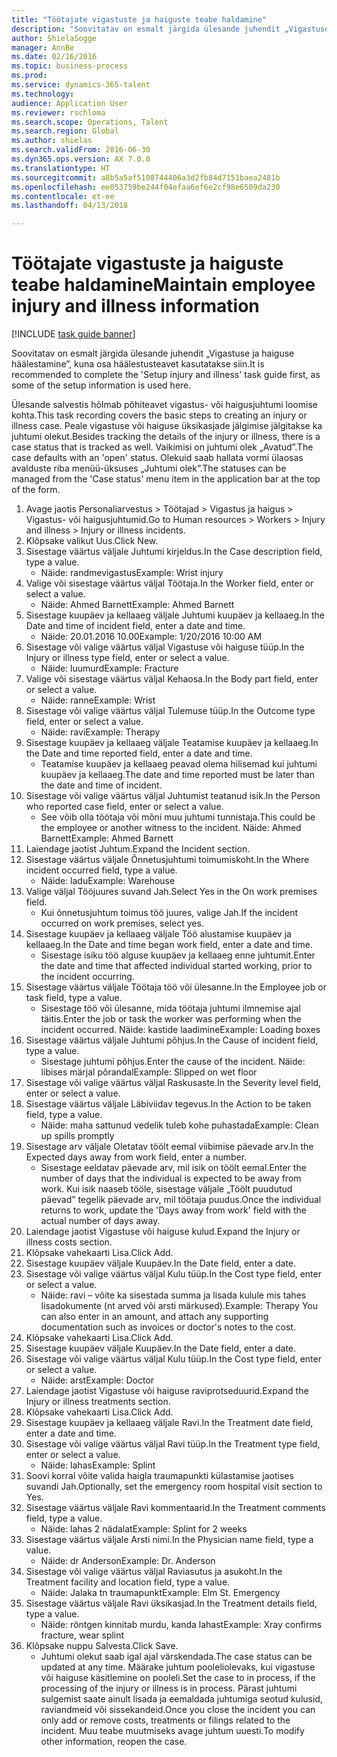 ```yaml
--- 
title: "Töötajate vigastuste ja haiguste teabe haldamine"
description: "Soovitatav on esmalt järgida ülesande juhendit „Vigastuse ja haiguse häälestamine”, kuna osa häälestusteavet kasutatakse siin."
author: ShielaSogge
manager: AnnBe
ms.date: 02/16/2016
ms.topic: business-process
ms.prod: 
ms.service: dynamics-365-talent
ms.technology: 
audience: Application User
ms.reviewer: rschloma
ms.search.scope: Operations, Talent
ms.search.region: Global
ms.author: shielas
ms.search.validFrom: 2016-06-30
ms.dyn365.ops.version: AX 7.0.0
ms.translationtype: HT
ms.sourcegitcommit: a8b5a5af5108744406a3d2fb84d7151baea2481b
ms.openlocfilehash: ee053759be244f04efaa6ef6e2cf98e6509da230
ms.contentlocale: et-ee
ms.lasthandoff: 04/13/2018

---
```

# <a name="maintain-employee-injury-and-illness-information"></a><span data-ttu-id="6c54c-103">Töötajate vigastuste ja haiguste teabe haldamine</span><span class="sxs-lookup"><span data-stu-id="6c54c-103">Maintain employee injury and illness information</span></span>

[!INCLUDE [task guide banner](../../includes/task-guide-banner.md)]

<span data-ttu-id="6c54c-104">Soovitatav on esmalt järgida ülesande juhendit „Vigastuse ja haiguse häälestamine”, kuna osa häälestusteavet kasutatakse siin.</span><span class="sxs-lookup"><span data-stu-id="6c54c-104">It is recommended to complete the 'Setup injury and illness' task guide first, as some of the setup information is used here.</span></span> 



<span data-ttu-id="6c54c-105">Ülesande salvestis hõlmab põhiteavet vigastus- või haigusjuhtumi loomise kohta.</span><span class="sxs-lookup"><span data-stu-id="6c54c-105">This task recording covers the basic steps to creating an injury or illness case.</span></span> <span data-ttu-id="6c54c-106">Peale vigastuse või haiguse üksikasjade jälgimise jälgitakse ka juhtumi olekut.</span><span class="sxs-lookup"><span data-stu-id="6c54c-106">Besides tracking the details of the injury or illness, there is a case status that is tracked as well.</span></span>  <span data-ttu-id="6c54c-107">Vaikimisi on juhtumi olek „Avatud”.</span><span class="sxs-lookup"><span data-stu-id="6c54c-107">The case defaults with an 'open' status.</span></span>  <span data-ttu-id="6c54c-108">Olekuid saab hallata vormi ülaosas avalduste riba menüü-üksuses „Juhtumi olek”.</span><span class="sxs-lookup"><span data-stu-id="6c54c-108">The statuses can be managed from the 'Case status' menu item in the application bar at the top of the form.</span></span>

1. <span data-ttu-id="6c54c-109">Avage jaotis Personaliarvestus > Töötajad > Vigastus ja haigus > Vigastus- või haigusjuhtumid.</span><span class="sxs-lookup"><span data-stu-id="6c54c-109">Go to Human resources > Workers > Injury and illness > Injury or illness incidents.</span></span>
2. <span data-ttu-id="6c54c-110">Klõpsake valikut Uus.</span><span class="sxs-lookup"><span data-stu-id="6c54c-110">Click New.</span></span>
3. <span data-ttu-id="6c54c-111">Sisestage väärtus väljale Juhtumi kirjeldus.</span><span class="sxs-lookup"><span data-stu-id="6c54c-111">In the Case description field, type a value.</span></span>
    * <span data-ttu-id="6c54c-112">Näide: randmevigastus</span><span class="sxs-lookup"><span data-stu-id="6c54c-112">Example:  Wrist injury</span></span>  
4. <span data-ttu-id="6c54c-113">Valige või sisestage väärtus väljal Töötaja.</span><span class="sxs-lookup"><span data-stu-id="6c54c-113">In the Worker field, enter or select a value.</span></span>
    * <span data-ttu-id="6c54c-114">Näide: Ahmed Barnett</span><span class="sxs-lookup"><span data-stu-id="6c54c-114">Example: Ahmed Barnett</span></span>  
5. <span data-ttu-id="6c54c-115">Sisestage kuupäev ja kellaaeg väljale Juhtumi kuupäev ja kellaaeg.</span><span class="sxs-lookup"><span data-stu-id="6c54c-115">In the Date and time of incident field, enter a date and time.</span></span>
    * <span data-ttu-id="6c54c-116">Näide: 20.01.2016 10.00</span><span class="sxs-lookup"><span data-stu-id="6c54c-116">Example:  1/20/2016 10:00 AM</span></span>  
6. <span data-ttu-id="6c54c-117">Sisestage või valige väärtus väljal Vigastuse või haiguse tüüp.</span><span class="sxs-lookup"><span data-stu-id="6c54c-117">In the Injury or illness type field, enter or select a value.</span></span>
    * <span data-ttu-id="6c54c-118">Näide: luumurd</span><span class="sxs-lookup"><span data-stu-id="6c54c-118">Example:  Fracture</span></span>  
7. <span data-ttu-id="6c54c-119">Valige või sisestage väärtus väljal Kehaosa.</span><span class="sxs-lookup"><span data-stu-id="6c54c-119">In the Body part field, enter or select a value.</span></span>
    * <span data-ttu-id="6c54c-120">Näide: ranne</span><span class="sxs-lookup"><span data-stu-id="6c54c-120">Example:  Wrist</span></span>  
8. <span data-ttu-id="6c54c-121">Sisestage või valige väärtus väljal Tulemuse tüüp.</span><span class="sxs-lookup"><span data-stu-id="6c54c-121">In the Outcome type field, enter or select a value.</span></span>
    * <span data-ttu-id="6c54c-122">Näide: ravi</span><span class="sxs-lookup"><span data-stu-id="6c54c-122">Example:  Therapy</span></span>  
9. <span data-ttu-id="6c54c-123">Sisestage kuupäev ja kellaaeg väljale Teatamise kuupäev ja kellaaeg.</span><span class="sxs-lookup"><span data-stu-id="6c54c-123">In the Date and time reported field, enter a date and time.</span></span>
    * <span data-ttu-id="6c54c-124">Teatamise kuupäev ja kellaaeg peavad olema hilisemad kui juhtumi kuupäev ja kellaaeg.</span><span class="sxs-lookup"><span data-stu-id="6c54c-124">The date and time reported must be later than the date and time of incident.</span></span>  
10. <span data-ttu-id="6c54c-125">Sisestage või valige väärtus väljal Juhtumist teatanud isik.</span><span class="sxs-lookup"><span data-stu-id="6c54c-125">In the Person who reported case field, enter or select a value.</span></span>
    * <span data-ttu-id="6c54c-126">See võib olla töötaja või mõni muu juhtumi tunnistaja.</span><span class="sxs-lookup"><span data-stu-id="6c54c-126">This could be the employee or another witness to the incident.</span></span>  <span data-ttu-id="6c54c-127">Näide: Ahmed Barnett</span><span class="sxs-lookup"><span data-stu-id="6c54c-127">Example: Ahmed Barnett</span></span>  
11. <span data-ttu-id="6c54c-128">Laiendage jaotist Juhtum.</span><span class="sxs-lookup"><span data-stu-id="6c54c-128">Expand the Incident section.</span></span>
12. <span data-ttu-id="6c54c-129">Sisestage väärtus väljale Õnnetusjuhtumi toimumiskoht.</span><span class="sxs-lookup"><span data-stu-id="6c54c-129">In the Where incident occurred field, type a value.</span></span>
    * <span data-ttu-id="6c54c-130">Näide: ladu</span><span class="sxs-lookup"><span data-stu-id="6c54c-130">Example:  Warehouse</span></span>  
13. <span data-ttu-id="6c54c-131">Valige väljal Tööjuures suvand Jah.</span><span class="sxs-lookup"><span data-stu-id="6c54c-131">Select Yes in the On work premises field.</span></span>
    * <span data-ttu-id="6c54c-132">Kui õnnetusjuhtum toimus töö juures, valige Jah.</span><span class="sxs-lookup"><span data-stu-id="6c54c-132">If the incident occurred on work premises, select yes.</span></span>  
14. <span data-ttu-id="6c54c-133">Sisestage kuupäev ja kellaaeg väljale Töö alustamise kuupäev ja kellaaeg.</span><span class="sxs-lookup"><span data-stu-id="6c54c-133">In the Date and time began work field, enter a date and time.</span></span>
    * <span data-ttu-id="6c54c-134">Sisestage isiku töö alguse kuupäev ja kellaaeg enne juhtumit.</span><span class="sxs-lookup"><span data-stu-id="6c54c-134">Enter the date and time that affected individual started working, prior to the incident occurring.</span></span>  
15. <span data-ttu-id="6c54c-135">Sisestage väärtus väljale Töötaja töö või ülesanne.</span><span class="sxs-lookup"><span data-stu-id="6c54c-135">In the Employee job or task field, type a value.</span></span>
    * <span data-ttu-id="6c54c-136">Sisestage töö või ülesanne, mida töötaja juhtumi ilmnemise ajal täitis.</span><span class="sxs-lookup"><span data-stu-id="6c54c-136">Enter the job or task the worker was performing when the incident occurred.</span></span>  <span data-ttu-id="6c54c-137">Näide: kastide laadimine</span><span class="sxs-lookup"><span data-stu-id="6c54c-137">Example:  Loading boxes</span></span>  
16. <span data-ttu-id="6c54c-138">Sisestage väärtus väljale Juhtumi põhjus.</span><span class="sxs-lookup"><span data-stu-id="6c54c-138">In the Cause of incident field, type a value.</span></span>
    * <span data-ttu-id="6c54c-139">Sisestage juhtumi põhjus.</span><span class="sxs-lookup"><span data-stu-id="6c54c-139">Enter the cause of the incident.</span></span>  <span data-ttu-id="6c54c-140">Näide: libises märjal põrandal</span><span class="sxs-lookup"><span data-stu-id="6c54c-140">Example:  Slipped on wet floor</span></span>  
17. <span data-ttu-id="6c54c-141">Sisestage või valige väärtus väljal Raskusaste.</span><span class="sxs-lookup"><span data-stu-id="6c54c-141">In the Severity level field, enter or select a value.</span></span>
18. <span data-ttu-id="6c54c-142">Sisestage väärtus väljale Läbiviidav tegevus.</span><span class="sxs-lookup"><span data-stu-id="6c54c-142">In the Action to be taken field, type a value.</span></span>
    * <span data-ttu-id="6c54c-143">Näide: maha sattunud vedelik tuleb kohe puhastada</span><span class="sxs-lookup"><span data-stu-id="6c54c-143">Example:  Clean up spills promptly</span></span>  
19. <span data-ttu-id="6c54c-144">Sisestage arv väljale Oletatav töölt eemal viibimise päevade arv.</span><span class="sxs-lookup"><span data-stu-id="6c54c-144">In the Expected days away from work field, enter a number.</span></span>
    * <span data-ttu-id="6c54c-145">Sisestage eeldatav päevade arv, mil isik on töölt eemal.</span><span class="sxs-lookup"><span data-stu-id="6c54c-145">Enter the number of days that the individual is expected to be away from work.</span></span>  <span data-ttu-id="6c54c-146">Kui isik naaseb tööle, sisestage väljale „Töölt puudutud päevad” tegelik päevade arv, mil töötaja puudus.</span><span class="sxs-lookup"><span data-stu-id="6c54c-146">Once the individual returns to work, update the 'Days away from work' field with the actual number of days away.</span></span>  
20. <span data-ttu-id="6c54c-147">Laiendage jaotist Vigastuse või haiguse kulud.</span><span class="sxs-lookup"><span data-stu-id="6c54c-147">Expand the Injury or illness costs section.</span></span>
21. <span data-ttu-id="6c54c-148">Klõpsake vahekaarti Lisa.</span><span class="sxs-lookup"><span data-stu-id="6c54c-148">Click Add.</span></span>
22. <span data-ttu-id="6c54c-149">Sisestage kuupäev väljale Kuupäev.</span><span class="sxs-lookup"><span data-stu-id="6c54c-149">In the Date field, enter a date.</span></span>
23. <span data-ttu-id="6c54c-150">Sisestage või valige väärtus väljal Kulu tüüp.</span><span class="sxs-lookup"><span data-stu-id="6c54c-150">In the Cost type field, enter or select a value.</span></span>
    * <span data-ttu-id="6c54c-151">Näide: ravi – võite ka sisestada summa ja lisada kulule mis tahes lisadokumente (nt arved või arsti märkused).</span><span class="sxs-lookup"><span data-stu-id="6c54c-151">Example:  Therapy    You can also enter in an amount, and attach any supporting documentation such as invoices or doctor's notes to the cost.</span></span>  
24. <span data-ttu-id="6c54c-152">Klõpsake vahekaarti Lisa.</span><span class="sxs-lookup"><span data-stu-id="6c54c-152">Click Add.</span></span>
25. <span data-ttu-id="6c54c-153">Sisestage kuupäev väljale Kuupäev.</span><span class="sxs-lookup"><span data-stu-id="6c54c-153">In the Date field, enter a date.</span></span>
26. <span data-ttu-id="6c54c-154">Sisestage või valige väärtus väljal Kulu tüüp.</span><span class="sxs-lookup"><span data-stu-id="6c54c-154">In the Cost type field, enter or select a value.</span></span>
    * <span data-ttu-id="6c54c-155">Näide: arst</span><span class="sxs-lookup"><span data-stu-id="6c54c-155">Example: Doctor</span></span>  
27. <span data-ttu-id="6c54c-156">Laiendage jaotist Vigastuse või haiguse raviprotseduurid.</span><span class="sxs-lookup"><span data-stu-id="6c54c-156">Expand the Injury or illness treatments section.</span></span>
28. <span data-ttu-id="6c54c-157">Klõpsake vahekaarti Lisa.</span><span class="sxs-lookup"><span data-stu-id="6c54c-157">Click Add.</span></span>
29. <span data-ttu-id="6c54c-158">Sisestage kuupäev ja kellaaeg väljale Ravi.</span><span class="sxs-lookup"><span data-stu-id="6c54c-158">In the Treatment date field, enter a date and time.</span></span>
30. <span data-ttu-id="6c54c-159">Sisestage või valige väärtus väljal Ravi tüüp.</span><span class="sxs-lookup"><span data-stu-id="6c54c-159">In the Treatment type field, enter or select a value.</span></span>
    * <span data-ttu-id="6c54c-160">Näide: lahas</span><span class="sxs-lookup"><span data-stu-id="6c54c-160">Example:  Splint</span></span>  
31. <span data-ttu-id="6c54c-161">Soovi korral võite valida haigla traumapunkti külastamise jaotises suvandi Jah.</span><span class="sxs-lookup"><span data-stu-id="6c54c-161">Optionally, set the emergency room hospital visit section to Yes.</span></span>
32. <span data-ttu-id="6c54c-162">Sisestage väärtus väljale Ravi kommentaarid.</span><span class="sxs-lookup"><span data-stu-id="6c54c-162">In the Treatment comments field, type a value.</span></span>
    * <span data-ttu-id="6c54c-163">Näide: lahas 2 nädalat</span><span class="sxs-lookup"><span data-stu-id="6c54c-163">Example:  Splint for 2 weeks</span></span>  
33. <span data-ttu-id="6c54c-164">Sisestage väärtus väljale Arsti nimi.</span><span class="sxs-lookup"><span data-stu-id="6c54c-164">In the Physician name field, type a value.</span></span>
    * <span data-ttu-id="6c54c-165">Näide:  dr Anderson</span><span class="sxs-lookup"><span data-stu-id="6c54c-165">Example:  Dr. Anderson</span></span>  
34. <span data-ttu-id="6c54c-166">Sisestage või valige väärtus väljal Raviasutus ja asukoht.</span><span class="sxs-lookup"><span data-stu-id="6c54c-166">In the Treatment facility and location field, type a value.</span></span>
    * <span data-ttu-id="6c54c-167">Näide: Jalaka tn traumapunkt</span><span class="sxs-lookup"><span data-stu-id="6c54c-167">Example:  Elm St. Emergency</span></span>  
35. <span data-ttu-id="6c54c-168">Sisestage väärtus väljale Ravi üksikasjad.</span><span class="sxs-lookup"><span data-stu-id="6c54c-168">In the Treatment details field, type a value.</span></span>
    * <span data-ttu-id="6c54c-169">Näide: röntgen kinnitab murdu, kanda lahast</span><span class="sxs-lookup"><span data-stu-id="6c54c-169">Example:  Xray confirms fracture, wear splint</span></span>  
36. <span data-ttu-id="6c54c-170">Klõpsake nuppu Salvesta.</span><span class="sxs-lookup"><span data-stu-id="6c54c-170">Click Save.</span></span>
    * <span data-ttu-id="6c54c-171">Juhtumi olekut saab igal ajal värskendada.</span><span class="sxs-lookup"><span data-stu-id="6c54c-171">The case status can be updated at any time.</span></span>  <span data-ttu-id="6c54c-172">Määrake juhtum pooleliolevaks, kui vigastuse või haiguse käsitlemine on pooleli.</span><span class="sxs-lookup"><span data-stu-id="6c54c-172">Set the case to in process, if the processing of the injury or illness is in process.</span></span>  <span data-ttu-id="6c54c-173">Pärast juhtumi sulgemist saate ainult lisada ja eemaldada juhtumiga seotud kulusid, raviandmeid või sissekandeid.</span><span class="sxs-lookup"><span data-stu-id="6c54c-173">Once you close the incident you can only add or remove costs, treatments or filings related to the incident.</span></span>  <span data-ttu-id="6c54c-174">Muu teabe muutmiseks avage juhtum uuesti.</span><span class="sxs-lookup"><span data-stu-id="6c54c-174">To modify other information, reopen the case.</span></span>  


